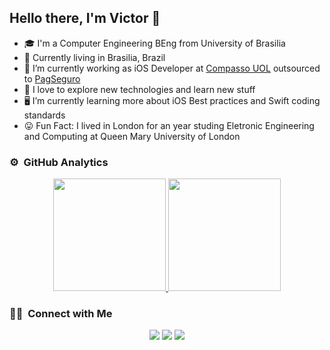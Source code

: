 <h2> Hello there, I'm Victor 👋</h2>

- 🎓  I'm a Computer Engineering BEng from University of Brasilia 
- 🏡  Currently living in Brasilia, Brazil
- 🔭  I’m currently working as iOS Developer at [Compasso UOL](https://compassouol.com) outsourced to [PagSeguro](https://pagseguro.uol.com.br)
- 🤔  I love to explore new technologies and learn new stuff
- 🖥  I’m currently learning more about iOS Best practices and Swift coding standards
- 😛  Fun Fact: I lived in London for an year studing Eletronic Engineering and Computing at Queen Mary University of London

### ⚙️ &nbsp;GitHub Analytics

<p align="center">
<a href="https://github.com/vUriarte">
  <img height="180em" src="https://github-readme-stats-eight-theta.vercel.app/api?username=vUriarte&show_icons=true&theme=dracula&include_all_commits=true&count_private=true"/>
  <img height="180em" src="https://github-readme-stats-eight-theta.vercel.app/api/top-langs/?username=vUriarte&layout=compact&langs_count=8&theme=dracula&include_all_commits=true&count_private=true"/>
</a>
</p>

### 🤝🏻 &nbsp;Connect with Me



<p align="center">
<a href="https://www.linkedin.com/in/victor-fernandes-uriarte-03b18387/"><img src="https://img.shields.io/badge/-Victor%20Uriarte-blue?style=flat&logo=linkedin"/></a>
<a href="mailto:uriarte0505@gmail.com"><img src="https://img.shields.io/badge/-uriarte0505@gmail.com-D14836?style=flat&logo=Gmail&logoColor=white"/></a>
<a href="https://instagram.com/victorfuriarte"><img src="https://img.shields.io/badge/-@victorfuriarte-E4405F?style=flat&logo=Instagram&logoColor=white"/></a>
</p>
